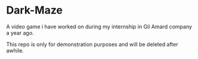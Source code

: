# Dark-Maze
A video game i have worked on during my internship in Gil Amard company a year ago.  


This repo is only for demonstration purposes and will be deleted after awhile.
